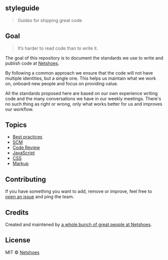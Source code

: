 ## styleguide

> Guides for shipping great code.

## Goal

> It’s harder to read code than to write it.

The goal of this repository is to document the standards we use to write and publish code at [Netshoes](http://netshoes.com.br).

By following a common approach we ensure that the code will not have multiple identities, but a single one. This helps us maintain what we work on, onboard new people and focus on providing value.

All the standards proposed here are based on our own experience writing code and the many conversations we have in our weekly meetings. There's no such thing as right or wrong, only what works better for us and improves our workflow.

## Topics

* [Best practices](/best-practices/README.md)
* [SCM](scm/README.md)
* [Code Review](code-review/README.md)
* [JavaScript](/javascript/README.md)
* [CSS](css/README.md)
* [Markup](markup/README.md)

## Contributing

If you have something you want to add, remove or improve, feel free to [open an issue](https://github.com/netshoes/styleguide/issues/new) and ping the team.

## Credits

Created and maintened by [a whole bunch of great people at Netshoes](https://github.com/orgs/netshoes/people).

## License

MIT © [Netshoes](http://netshoes.com.br)
